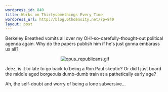 ```yaml
--- 
wordpress_id: 840
title: Works on Thirtysomethings Every Time
wordpress_url: http://blog.6thdensity.net/?p=840
layout: post
---
```

<p>Berkeley Breathed vomits all over my OH!-so-carefully-thought-out political agenda again.  Why do the papers publish him if he's just gonna embarass us all?</p><p align=center><img src='http://blog.6thdensity.net/wp-content/uploads/2007/12/opus_republicans.gif' alt='opus_republicans.gif' /></p><p>Jeez, is it to late to go back to being a Ron Paul skeptic?  Or did I just board the middle aged borgeouis dumb-dumb train at a pathetically early age?</p><p>Ah, the self-doubt and worry of being a lone subversive...</p>
